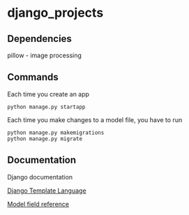 # django_projects

## Dependencies

pillow - image processing


## Commands

Each time you create an app

    python manage.py startapp

Each time you make changes to a model file, you have to run

    python manage.py makemigrations
    python manage.py migrate

## Documentation

Django documentation

[Django Template Language](https://docs.djangoproject.com/en/5.0/ref/templates/language/)

[Model field reference](https://docs.djangoproject.com/en/5.0/ref/models/fields/)

